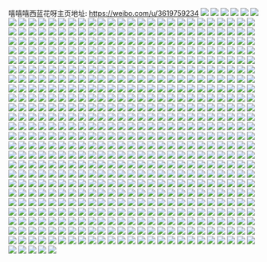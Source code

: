 嘻嘻嘻西蓝花呀主页地址: https://weibo.com/u/3619759234 
![](https://wx4.sinaimg.cn/mw2000/d7c12482ly1h92lywx6r0j20hu0rljt8.jpg) 
![](https://wx4.sinaimg.cn/mw2000/d7c12482ly1h92lywm38gj20yo1u2as0.jpg) 
![](https://wx4.sinaimg.cn/mw2000/d7c12482ly1h8z1gpmx01j20kc0pwtas.jpg) 
![](https://wx4.sinaimg.cn/mw2000/d7c12482ly1h8z1gqpzjjj23402c0b29.jpg) 
![](https://wx4.sinaimg.cn/mw2000/d7c12482ly1h8wq83bno6j22c0340hdu.jpg) 
![](https://wx4.sinaimg.cn/mw2000/d7c12482ly1h8vnsyzyfzj20lj17n0zm.jpg) 
![](https://wx4.sinaimg.cn/mw2000/d7c12482ly1h8vnsyo2blj20n01dsao1.jpg) 
![](https://wx4.sinaimg.cn/mw2000/d7c12482ly1h8oi6j8hkij21rv2iwe81.jpg) 
![](https://wx4.sinaimg.cn/mw2000/d7c12482ly1h8jxysj992j21m12jsnpd.jpg) 
![](https://wx4.sinaimg.cn/mw2000/d7c12482ly1h8jxyqxkpvj22c0340hdu.jpg) 
![](https://wx4.sinaimg.cn/mw2000/d7c12482ly1h8jxyrxb2jj21ui2mmhdu.jpg) 
![](https://wx4.sinaimg.cn/mw2000/d7c12482ly1h8jxyq3i1yj22c0340npe.jpg) 
![](https://wx4.sinaimg.cn/mw2000/d7c12482ly1h8j0gd5qqqj20sg23ub1h.jpg) 
![](https://wx4.sinaimg.cn/mw2000/d7c12482ly1h8bz4lsyvgj21kd2kfe82.jpg) 
![](https://wx4.sinaimg.cn/mw2000/d7c12482ly1h8bz4900hmj21o02807wi.jpg) 
![](https://wx4.sinaimg.cn/mw2000/d7c12482ly1h8bz4aiyfaj21o0280qv5.jpg) 
![](https://wx4.sinaimg.cn/mw2000/d7c12482ly1h8698by07bj20n01ds7ji.jpg) 
![](https://wx4.sinaimg.cn/mw2000/d7c12482ly1h82ttud6dcj20u0102ndv.jpg) 
![](https://wx4.sinaimg.cn/mw2000/d7c12482ly1h82ttupgh7j20u00w5th0.jpg) 
![](https://wx4.sinaimg.cn/mw2000/d7c12482ly1h7yng15ekbj20j60sr13i.jpg) 
![](https://wx4.sinaimg.cn/mw2000/d7c12482ly1h79i2q07z1j20n0173q7h.jpg) 
![](https://wx4.sinaimg.cn/mw2000/d7c12482ly1h79i2qmwbij20n01b077k.jpg) 
![](https://wx4.sinaimg.cn/mw2000/d7c12482ly1h79i2u0b61j21541kwqjv.jpg) 
![](https://wx4.sinaimg.cn/mw2000/d7c12482ly1h6x3pv7b10j20n01dsjv7.jpg) 
![](https://wx4.sinaimg.cn/mw2000/d7c12482ly1h6r8a3e92pj20ow0jqk0l.jpg) 
![](https://wx4.sinaimg.cn/mw2000/d7c12482ly1h6r8auomtpj20si0qatmn.jpg) 
![](https://wx4.sinaimg.cn/mw2000/d7c12482ly1h6m5m64y8wj21400u0dqa.jpg) 
![](https://wx4.sinaimg.cn/mw2000/d7c12482ly1h6m5m6j590j21el0rkn44.jpg) 
![](https://wx4.sinaimg.cn/mw2000/d7c12482ly1h6m5m9jgbkj22u01len0v.jpg) 
![](https://wx4.sinaimg.cn/mw2000/d7c12482ly1h6m5n9i1hfj21be0zk40e.jpg) 
![](https://wx4.sinaimg.cn/mw2000/d7c12482ly1h6e2evqgfzj22a22rj4qr.jpg) 
![](https://wx4.sinaimg.cn/mw2000/d7c12482ly1h6e2ewxwunj22642mqkjm.jpg) 
![](https://wx4.sinaimg.cn/mw2000/d7c12482ly1h6d61imt6fj20u01hcdio.jpg) 
![](https://wx4.sinaimg.cn/mw2000/d7c12482ly1h6b2ir6m1kj20yk14ck7n.jpg) 
![](https://wx4.sinaimg.cn/mw2000/d7c12482ly1h6b2iptwz5j226z2xb1ky.jpg) 
![](https://wx4.sinaimg.cn/mw2000/d7c12482ly1h670sdg23sj20s21dv14z.jpg) 
![](https://wx4.sinaimg.cn/mw2000/d7c12482ly1h630n4hrr9j20zj1bewet.jpg) 
![](https://wx4.sinaimg.cn/mw2000/d7c12482ly1h630n4solzj20kw0pc0xb.jpg) 
![](https://wx4.sinaimg.cn/mw2000/d7c12482ly1h5ulssc7ubj22812ylhdt.jpg) 
![](https://wx4.sinaimg.cn/mw2000/d7c12482ly1h5lkdjmsj0j21na1m5nhf.jpg) 
![](https://wx4.sinaimg.cn/mw2000/d7c12482ly1h5lkdqgcjzj22ao23c1ky.jpg) 
![](https://wx4.sinaimg.cn/mw2000/d7c12482ly1h5kasf7o1kj231728knpe.jpg) 
![](https://wx4.sinaimg.cn/mw2000/d7c12482ly1h5kb42ftbbj233g1zihdu.jpg) 
![](https://wx4.sinaimg.cn/mw2000/d7c12482ly1h5kasjhzm1j232e20r7wi.jpg) 
![](https://wx4.sinaimg.cn/mw2000/d7c12482ly1h5kasg68i7j22bh2isu0y.jpg) 
![](https://wx4.sinaimg.cn/mw2000/d7c12482ly1h5ian8dl8zj215p1qbkcb.jpg) 
![](https://wx4.sinaimg.cn/mw2000/d7c12482ly1h5btvszqg0j20lk153wgb.jpg) 
![](https://wx4.sinaimg.cn/mw2000/d7c12482ly1h5bu1eb1p1j20r10wfwoy.jpg) 
![](https://wx4.sinaimg.cn/mw2000/d7c12482ly1h59mqb39mfj20hn0zagov.jpg) 
![](https://wx4.sinaimg.cn/mw2000/d7c12482ly1h56q7tqds1j225632a4qq.jpg) 
![](https://wx4.sinaimg.cn/mw2000/d7c12482ly1h55iw9eu3ej225v22bb29.jpg) 
![](https://wx4.sinaimg.cn/mw2000/d7c12482ly1h55iwarvj2j23402c07wh.jpg) 
![](https://wx4.sinaimg.cn/mw2000/d7c12482ly1h55iw8gmmdj23402c0qv5.jpg) 
![](https://wx4.sinaimg.cn/mw2000/d7c12482ly1h520l9n69jj21k725dh7n.jpg) 
![](https://wx4.sinaimg.cn/mw2000/d7c12482ly1h51vux2dt3j20n01dsb29.jpg) 
![](https://wx4.sinaimg.cn/mw2000/d7c12482ly1h4robqrde8j214o1jt1kx.jpg) 
![](https://wx4.sinaimg.cn/mw2000/d7c12482ly1h4rod6x0ejj20u0140nbm.jpg) 
![](https://wx4.sinaimg.cn/mw2000/d7c12482ly1h4robo5qewj22dc35sqv7.jpg) 
![](https://wx4.sinaimg.cn/mw2000/d7c12482ly1h4ados3j7mj213k1bq16t.jpg) 
![](https://wx4.sinaimg.cn/mw2000/d7c12482ly1h4adosvwecj22u01le7wh.jpg) 
![](https://wx4.sinaimg.cn/mw2000/d7c12482ly1h4adotrtv7j22u01le7rk.jpg) 
![](https://wx4.sinaimg.cn/mw2000/d7c12482ly1h3tzybzktlj210k1g1wyi.jpg) 
![](https://wx4.sinaimg.cn/mw2000/d7c12482ly1h3tzybha9uj210d1kwnnu.jpg) 
![](https://wx4.sinaimg.cn/mw2000/d7c12482ly1h3tzydp3vrj21fe248hdt.jpg) 
![](https://wx4.sinaimg.cn/mw2000/d7c12482ly1h2pm7jvzx6j22c0340hdv.jpg) 
![](https://wx4.sinaimg.cn/mw2000/d7c12482ly1h2pm6zoegvj21kn1zcb29.jpg) 
![](https://wx4.sinaimg.cn/mw2000/d7c12482ly1h2jt19w5qdj22zf2c0u0x.jpg) 
![](https://wx4.sinaimg.cn/mw2000/d7c12482ly1h2ikh24isvj20u01hcqe5.jpg) 
![](https://wx4.sinaimg.cn/mw2000/d7c12482ly1h2cxwid8b1j22772xlkjl.jpg) 
![](https://wx4.sinaimg.cn/mw2000/d7c12482ly1h1tjk2oedhj22c0340hdw.jpg) 
![](https://wx4.sinaimg.cn/mw2000/d7c12482ly1h1mytdj669j20n00g1t9c.jpg) 
![](https://wx4.sinaimg.cn/mw2000/d7c12482ly1h179evbgu5j20w41d148z.jpg) 
![](https://wx4.sinaimg.cn/mw2000/d7c12482ly1h179euuy14j21sc2dse81.jpg) 
![](https://wx4.sinaimg.cn/mw2000/d7c12482ly1h0z5dz1w9tj21311l71kx.jpg) 
![](https://wx4.sinaimg.cn/mw2000/d7c12482ly1h0z5dylsmsj22762xdx6r.jpg) 
![](https://wx4.sinaimg.cn/mw2000/d7c12482ly1h0z5e4cnlsj22c033zb2c.jpg) 
![](https://wx4.sinaimg.cn/mw2000/d7c12482ly1h0z5e1pjfcj22c033z7wl.jpg) 
![](https://wx4.sinaimg.cn/mw2000/d7c12482ly1h0j3m6zhhsj22c0340000.jpg) 
![](https://wx4.sinaimg.cn/mw2000/d7c12482ly1h0j3m0i50bj22c0340e83.jpg) 
![](https://wx4.sinaimg.cn/mw2000/d7c12482ly1h0j3m1vpcqj20la0sgn3c.jpg) 
![](https://wx4.sinaimg.cn/mw2000/d7c12482ly1h0j3m19uhsj20la0sg0xs.jpg) 
![](https://wx4.sinaimg.cn/mw2000/d7c12482ly1h0j3m27tmyj20hu0g4q5c.jpg) 
![](https://wx4.sinaimg.cn/mw2000/d7c12482ly1h0j3m10xb0j20lc0sgq83.jpg) 
![](https://wx4.sinaimg.cn/mw2000/d7c12482ly1h0d7rs9d7gj22c0340kjo.jpg) 
![](https://wx4.sinaimg.cn/mw2000/d7c12482ly1h0d7rnnrp1j22c0340u0z.jpg) 
![](https://wx4.sinaimg.cn/mw2000/d7c12482ly1h09ty3v5s0j20tm105dx5.jpg) 
![](https://wx4.sinaimg.cn/mw2000/d7c12482ly1h09jqp8iixj20n01dshdt.jpg) 
![](https://wx4.sinaimg.cn/mw2000/d7c12482ly1h07lp0drgxj20u0140jxj.jpg) 
![](https://wx4.sinaimg.cn/mw2000/d7c12482ly1h07lp1k71dj20u01400ym.jpg) 
![](https://wx4.sinaimg.cn/mw2000/d7c12482ly1h07lp2i8bdj20u0140q7z.jpg) 
![](https://wx4.sinaimg.cn/mw2000/d7c12482ly1h07lsruu3pj20r31a9qbj.jpg) 
![](https://wx4.sinaimg.cn/mw2000/d7c12482ly1h07lp30uypj20u01407aq.jpg) 
![](https://wx4.sinaimg.cn/mw2000/d7c12482ly1h07iuo5cxdj20u01hcdmv.jpg) 
![](https://wx4.sinaimg.cn/mw2000/d7c12482ly1h01op3ybmxj20u00wigq2.jpg) 
![](https://wx4.sinaimg.cn/mw2000/d7c12482ly1h01op51qraj20ry1dq7g0.jpg) 
![](https://wx4.sinaimg.cn/mw2000/d7c12482ly1h01op3elfoj20u014043y.jpg) 
![](https://wx4.sinaimg.cn/mw2000/d7c12482ly1gzrfis7z9oj20mu0mv77w.jpg) 
![](https://wx4.sinaimg.cn/mw2000/d7c12482ly1gykf9b2lw5j20u013an0y.jpg) 
![](https://wx4.sinaimg.cn/mw2000/d7c12482ly1gykf9av842j211r0u00yr.jpg) 
![](https://wx4.sinaimg.cn/mw2000/d7c12482ly1gykf995zvlj20u00ysjwh.jpg) 
![](https://wx4.sinaimg.cn/mw2000/d7c12482ly1gykf9anx2tj20u013g0xx.jpg) 
![](https://wx4.sinaimg.cn/mw2000/d7c12482ly1gykfct9b0jj20u01407af.jpg) 
![](https://wx4.sinaimg.cn/mw2000/d7c12482ly1gyepari4bfj21400u0qay.jpg) 
![](https://wx4.sinaimg.cn/mw2000/d7c12482ly1gyeparrwiij20u01400zv.jpg) 
![](https://wx4.sinaimg.cn/mw2000/d7c12482ly1gwf2vyb1cwj22ym2b1b2b.jpg) 
![](https://wx4.sinaimg.cn/mw2000/d7c12482ly1gwf2vrtvkdj21o0280qv6.jpg) 
![](https://wx4.sinaimg.cn/mw2000/d7c12482ly1gwf2w0bfjwj22c03407wj.jpg) 
![](https://wx4.sinaimg.cn/mw2000/d7c12482ly1gwf2w294cbj22c02sle82.jpg) 
![](https://wx4.sinaimg.cn/mw2000/d7c12482ly1gwf2w4mgdhj22c0340qv6.jpg) 
![](https://wx4.sinaimg.cn/mw2000/d7c12482ly1gwf2w8df6yj22c0340u11.jpg) 
![](https://wx4.sinaimg.cn/mw2000/d7c12482ly1gwf2w9yfqpj23402c04qq.jpg) 
![](https://wx4.sinaimg.cn/mw2000/d7c12482ly1gwf2wdlyyzj22c03407wj.jpg) 
![](https://wx4.sinaimg.cn/mw2000/d7c12482ly1gwf2wfyiz6j22c0340b2a.jpg) 
![](https://wx4.sinaimg.cn/mw2000/d7c12482ly1gwf2whw3jnj22c0340b2a.jpg) 
![](https://wx4.sinaimg.cn/mw2000/003WY8Jsly1gvrhokdsb9j62c0340e8202.jpg) 
![](https://wx4.sinaimg.cn/mw2000/003WY8Jsly1gvrhp15v06j63402c07wi02.jpg) 
![](https://wx4.sinaimg.cn/mw2000/003WY8Jsly1gvrhpa12tzj62c02pau0y02.jpg) 
![](https://wx4.sinaimg.cn/mw2000/003WY8Jsly1gvrhpgefbxj60ti13kjyj02.jpg) 
![](https://wx4.sinaimg.cn/mw2000/003WY8Jsly1gvrhoap2wbj62c03404qr02.jpg) 
![](https://wx4.sinaimg.cn/mw2000/003WY8Jsly1gvrhpozj6wj62c03404qr02.jpg) 
![](https://wx4.sinaimg.cn/mw2000/003WY8Jsly1gvrhpfie1fj61fy1zpnpd02.jpg) 
![](https://wx4.sinaimg.cn/mw2000/003WY8Jsly1gvrhoxkuw8j62c03407wj02.jpg) 
![](https://wx4.sinaimg.cn/mw2000/003WY8Jsly1gvrhq0ostsj62c0340b2b02.jpg) 
![](https://wx4.sinaimg.cn/mw2000/003WY8Jsly1gun9zo6w51j63402c01ky02.jpg) 
![](https://wx4.sinaimg.cn/mw2000/003WY8Jsly1gun9zps9sej63402c04qq02.jpg) 
![](https://wx4.sinaimg.cn/mw2000/003WY8Jsly1gun9zqvvbzj62v725kaxt02.jpg) 
![](https://wx4.sinaimg.cn/mw2000/003WY8Jsly1gun9zmrzmoj63402c0hdt02.jpg) 
![](https://wx4.sinaimg.cn/mw2000/003WY8Jsly1gumctizwfgj62c0340hdv02.jpg) 
![](https://wx4.sinaimg.cn/mw2000/d7c12482ly1gumctjyrs9j229w2oz4qq.jpg) 
![](https://wx4.sinaimg.cn/mw2000/003WY8Jsly1gumctlhclhj62c02wvqv602.jpg) 
![](https://wx4.sinaimg.cn/mw2000/d7c12482ly1gumctnkneuj22c03407wj.jpg) 
![](https://wx4.sinaimg.cn/mw2000/d7c12482ly1gumctpc0olj22c0340b2b.jpg) 
![](https://wx4.sinaimg.cn/mw2000/003WY8Jsly1gumctqp3kqj62c020o7wi02.jpg) 
![](https://wx4.sinaimg.cn/mw2000/003WY8Jsly1gumctthknej62c0340x6q02.jpg) 
![](https://wx4.sinaimg.cn/mw2000/003WY8Jsly1gumctvy0lpj63402c0npe02.jpg) 
![](https://wx4.sinaimg.cn/mw2000/003WY8Jsly1gumctxz0ujj63402c04qr02.jpg) 
![](https://wx4.sinaimg.cn/mw2000/003WY8Jsly1gtot4loru5j63402c01kz02.jpg) 
![](https://wx4.sinaimg.cn/mw2000/003WY8Jsly1gtot4uf8byj625e30inpe02.jpg) 
![](https://wx4.sinaimg.cn/mw2000/003WY8Jsly1gtot48voalj62dc35snpe02.jpg) 
![](https://wx4.sinaimg.cn/mw2000/d7c12482ly1gtot44ssppj20sg1sn7oc.jpg) 
![](https://wx4.sinaimg.cn/mw2000/003WY8Jsly1gtot4bbgkqj62c0340e8202.jpg) 
![](https://wx4.sinaimg.cn/mw2000/003WY8Jsly1gtot3znvv8j61w123hnpd02.jpg) 
![](https://wx4.sinaimg.cn/mw2000/003WY8Jsly1gtot4ctx3xj61sj2f5npd02.jpg) 
![](https://wx4.sinaimg.cn/mw2000/003WY8Jsly1gtot4e3lgtj63402c01ky02.jpg) 
![](https://wx4.sinaimg.cn/mw2000/003WY8Jsly1gtot4fox8hj62c0340hdt02.jpg) 
![](https://wx4.sinaimg.cn/mw2000/003WY8Jsly1gtot4h1mkpj63402c0x6p02.jpg) 
![](https://wx4.sinaimg.cn/mw2000/003WY8Jsly1gtnp3o1mbdj63402c0ker02.jpg) 
![](https://wx4.sinaimg.cn/mw2000/003WY8Jsly1gtnp3q635gj63402c0u0x02.jpg) 
![](https://wx4.sinaimg.cn/mw2000/003WY8Jsly1gtnp3m5rghj63402c0b2a02.jpg) 
![](https://wx4.sinaimg.cn/mw2000/003WY8Jsly1gtnp3s2g90j628k23gnpd02.jpg) 
![](https://wx4.sinaimg.cn/mw2000/d7c12482ly1gt7lv9ft1xj20n01dsgqn.jpg) 
![](https://wx4.sinaimg.cn/mw2000/d7c12482ly1gszcmnun3sj23402c0kjm.jpg) 
![](https://wx4.sinaimg.cn/mw2000/d7c12482ly1gszcmm21r8j22c02lzqv5.jpg) 
![](https://wx4.sinaimg.cn/mw2000/d7c12482ly1grp7c77ixgj20z11af4ga.jpg) 
![](https://wx4.sinaimg.cn/mw2000/d7c12482ly1grp7c7vfxvj219s1bbk45.jpg) 
![](https://wx4.sinaimg.cn/mw2000/d7c12482ly1gr22facyfuj21wz2p64qp.jpg) 
![](https://wx4.sinaimg.cn/mw2000/d7c12482ly1gr22fdvph7j22692vhap6.jpg) 
![](https://wx4.sinaimg.cn/mw2000/d7c12482ly1gqty6k6rtyj22c03404qq.jpg) 
![](https://wx4.sinaimg.cn/mw2000/d7c12482ly1gqty702c4bj22c0340qv5.jpg) 
![](https://wx4.sinaimg.cn/mw2000/d7c12482ly1gqqkthl7zwj23402c01kx.jpg) 
![](https://wx4.sinaimg.cn/mw2000/d7c12482ly1gqqkt9oqwuj22131lox6s.jpg) 
![](https://wx4.sinaimg.cn/mw2000/d7c12482ly1gqqktdvaioj20lc0sge3i.jpg) 
![](https://wx4.sinaimg.cn/mw2000/d7c12482ly1gqqktkm54mj23402c0dy7.jpg) 
![](https://wx4.sinaimg.cn/mw2000/d7c12482ly1gqqktqrh8nj22c0340hdt.jpg) 
![](https://wx4.sinaimg.cn/mw2000/d7c12482ly1gqqkty5ccfj22u01le1kx.jpg) 
![](https://wx4.sinaimg.cn/mw2000/d7c12482ly1gqqktsdz3mj21400ru467.jpg) 
![](https://wx4.sinaimg.cn/mw2000/d7c12482ly1gqqktujf68j23402c04in.jpg) 
![](https://wx4.sinaimg.cn/mw2000/d7c12482ly1gqqks1lvzfj23402c0nhl.jpg) 
![](https://wx4.sinaimg.cn/mw2000/d7c12482ly1gqkfpbrdqtj21wi2ilu11.jpg) 
![](https://wx4.sinaimg.cn/mw2000/d7c12482ly1gqfmid2reqj22vg25lnpj.jpg) 
![](https://wx4.sinaimg.cn/mw2000/d7c12482ly1gqfmiitkdyj23402c0qve.jpg) 
![](https://wx4.sinaimg.cn/mw2000/d7c12482ly1gq4ig93eqaj21400u07lf.jpg) 
![](https://wx4.sinaimg.cn/mw2000/d7c12482ly1gq4igez55zj21kk21v4qt.jpg) 
![](https://wx4.sinaimg.cn/mw2000/d7c12482ly1gq4igain5hj218g0tm1dg.jpg) 
![](https://wx4.sinaimg.cn/mw2000/d7c12482ly1gq4ig82j9nj22c03404qx.jpg) 
![](https://wx4.sinaimg.cn/mw2000/d7c12482ly1gq4igho6pjj22u01leu0x.jpg) 
![](https://wx4.sinaimg.cn/mw2000/d7c12482ly1gq4igola5mj22801o07wh.jpg) 
![](https://wx4.sinaimg.cn/mw2000/d7c12482ly1gq4igmdehzj22u01le1ky.jpg) 
![](https://wx4.sinaimg.cn/mw2000/d7c12482ly1gq4igj6vohj23402c0e81.jpg) 
![](https://wx4.sinaimg.cn/mw2000/d7c12482ly1gq4igqbdbrj23402c0npd.jpg) 
![](https://wx4.sinaimg.cn/mw2000/d7c12482ly1gpp53uq3haj21o0280nph.jpg) 
![](https://wx4.sinaimg.cn/mw2000/d7c12482ly1gpp53wxqdzj21l11zbkjo.jpg) 
![](https://wx4.sinaimg.cn/mw2000/d7c12482ly1gpp55af7trj22c02xthe5.jpg) 
![](https://wx4.sinaimg.cn/mw2000/d7c12482ly1gpp53vvd3bj21s91kzu0z.jpg) 
![](https://wx4.sinaimg.cn/mw2000/d7c12482gy1gph57zkyknj22c0340x6p.jpg) 
![](https://wx4.sinaimg.cn/mw2000/d7c12482gy1gph64wm1c8j22b52pau1c.jpg) 
![](https://wx4.sinaimg.cn/mw2000/d7c12482gy1gph651n6rmj223g2rbx6w.jpg) 
![](https://wx4.sinaimg.cn/mw2000/d7c12482gy1gph6583s22j21m122l1l3.jpg) 
![](https://wx4.sinaimg.cn/mw2000/d7c12482gy1gph6heg4okj23402c0qv7.jpg) 
![](https://wx4.sinaimg.cn/mw2000/d7c12482gy1gph6h8httpj22c0340e82.jpg) 
![](https://wx4.sinaimg.cn/mw2000/d7c12482gy1gpgbijzhe9j22c0340u10.jpg) 
![](https://wx4.sinaimg.cn/mw2000/d7c12482gy1gpgbjgwuizj22c0340e86.jpg) 
![](https://wx4.sinaimg.cn/mw2000/d7c12482gy1gpgbjv32m8j231g1ye4qq.jpg) 
![](https://wx4.sinaimg.cn/mw2000/d7c12482gy1gpgbkb736cj22c0340npf.jpg) 
![](https://wx4.sinaimg.cn/mw2000/d7c12482gy1gpdwlujn4vj22mx2c07wm.jpg) 
![](https://wx4.sinaimg.cn/mw2000/d7c12482gy1gpdwntdkhfj23402c04qw.jpg) 
![](https://wx4.sinaimg.cn/mw2000/d7c12482gy1gpdwmp330lj23402c04qx.jpg) 
![](https://wx4.sinaimg.cn/mw2000/d7c12482gy1gpdwm7hmi7j22sd278npj.jpg) 
![](https://wx4.sinaimg.cn/mw2000/d7c12482gy1gpdwo01phoj23402c0e82.jpg) 
![](https://wx4.sinaimg.cn/mw2000/d7c12482gy1gpdwn8n07ej21o02807wm.jpg) 
![](https://wx4.sinaimg.cn/mw2000/d7c12482gy1gpdwnc5aasj23402c0qv5.jpg) 
![](https://wx4.sinaimg.cn/mw2000/d7c12482gy1gpdwmttttlj23402c0u0y.jpg) 
![](https://wx4.sinaimg.cn/mw2000/d7c12482gy1gpdwo80s07j20tp11c7wi.jpg) 
![](https://wx4.sinaimg.cn/mw2000/d7c12482ly1gp6bl3eewbj20l40l4jum.jpg) 
![](https://wx4.sinaimg.cn/mw2000/d7c12482ly1gp6bl43t3bj21o0280quo.jpg) 
![](https://wx4.sinaimg.cn/mw2000/d7c12482ly1gozzkw6pf7j235s2dcu0x.jpg) 
![](https://wx4.sinaimg.cn/mw2000/d7c12482ly1gozzl3lrpjj235s2dc4qp.jpg) 
![](https://wx4.sinaimg.cn/mw2000/d7c12482ly1gozz7dbytgj23402c04qp.jpg) 
![](https://wx4.sinaimg.cn/mw2000/d7c12482ly1gozz7m9tk7j235s2dc4pm.jpg) 
![](https://wx4.sinaimg.cn/mw2000/d7c12482ly1gozz7xscooj235s2dce81.jpg) 
![](https://wx4.sinaimg.cn/mw2000/d7c12482ly1gozz7ey0i3j21400u0n1c.jpg) 
![](https://wx4.sinaimg.cn/mw2000/d7c12482ly1gozz75hwroj235s2dcb29.jpg) 
![](https://wx4.sinaimg.cn/mw2000/d7c12482ly1gozz85upeqj235s2dc1kx.jpg) 
![](https://wx4.sinaimg.cn/mw2000/d7c12482ly1gox64yndm7j21o0280kjl.jpg) 
![](https://wx4.sinaimg.cn/mw2000/d7c12482ly1gox64taf13j21o0280kjl.jpg) 
![](https://wx4.sinaimg.cn/mw2000/d7c12482ly1gox64x6iwaj21o02804qq.jpg) 
![](https://wx4.sinaimg.cn/mw2000/d7c12482ly1goqbbznyx5j21o01tukjl.jpg) 
![](https://wx4.sinaimg.cn/mw2000/d7c12482ly1goqbc0pzjgj22801o0b2a.jpg) 
![](https://wx4.sinaimg.cn/mw2000/d7c12482ly1goqbbxvv52j21hj1osttu.jpg) 
![](https://wx4.sinaimg.cn/mw2000/d7c12482ly1goqbbyhrrhj21l91ph4qp.jpg) 
![](https://wx4.sinaimg.cn/mw2000/d7c12482ly1gokvucz6i6j23402c0hdv.jpg) 
![](https://wx4.sinaimg.cn/mw2000/d7c12482ly1gokvug741tj23402c0u0z.jpg) 
![](https://wx4.sinaimg.cn/mw2000/d7c12482ly1gokvueqvouj22c0340npe.jpg) 
![](https://wx4.sinaimg.cn/mw2000/d7c12482ly1gokvudxz0xj22801o0u0x.jpg) 
![](https://wx4.sinaimg.cn/mw2000/d7c12482ly1gokvuhfddnj23402c01ky.jpg) 
![](https://wx4.sinaimg.cn/mw2000/d7c12482ly1gokvu8ss4vj23402c0kjm.jpg) 
![](https://wx4.sinaimg.cn/mw2000/d7c12482ly1gojpespt2pj22c0340u11.jpg) 
![](https://wx4.sinaimg.cn/mw2000/d7c12482ly1gojpeq6or4j22c0340u0y.jpg) 
![](https://wx4.sinaimg.cn/mw2000/d7c12482ly1gojpevueoej23402c07wh.jpg) 
![](https://wx4.sinaimg.cn/mw2000/d7c12482ly1gojpgevzphj23402c0hdu.jpg) 
![](https://wx4.sinaimg.cn/mw2000/d7c12482ly1goiqp19cl2j21yf1o0hdu.jpg) 
![](https://wx4.sinaimg.cn/mw2000/d7c12482ly1goiqp3tcvhj21o0208hdu.jpg) 
![](https://wx4.sinaimg.cn/mw2000/d7c12482ly1goiqp2c53gj222m1nf7wi.jpg) 
![](https://wx4.sinaimg.cn/mw2000/d7c12482ly1goiqp5r531j21gm1gzx6p.jpg) 
![](https://wx4.sinaimg.cn/mw2000/d7c12482ly1goiqp8a551j22c0340b2c.jpg) 
![](https://wx4.sinaimg.cn/mw2000/d7c12482ly1goiqoz8coej21o0280hdu.jpg) 
![](https://wx4.sinaimg.cn/mw2000/d7c12482ly1goiqpaq1qnj22c0340e82.jpg) 
![](https://wx4.sinaimg.cn/mw2000/d7c12482ly1goiqpdihhej22c0340b2b.jpg) 
![](https://wx4.sinaimg.cn/mw2000/d7c12482ly1goiqphu7znj22c0340b2e.jpg) 
![](https://wx4.sinaimg.cn/mw2000/d7c12482ly1gogf9kcdn3j20n00drdhf.jpg) 
![](https://wx4.sinaimg.cn/mw2000/d7c12482ly1goe1xiv8v5j20jz0jzjue.jpg) 
![](https://wx4.sinaimg.cn/mw2000/d7c12482ly1gnqwgu8ogej21o0280ha3.jpg) 
![](https://wx4.sinaimg.cn/mw2000/d7c12482ly1gnqwgvoyguj23402c04qr.jpg) 
![](https://wx4.sinaimg.cn/mw2000/d7c12482ly1gnqwgszhjmj21o02804pt.jpg) 
![](https://wx4.sinaimg.cn/mw2000/d7c12482ly1gnqwgwbrlkj20n00ckdkv.jpg) 
![](https://wx4.sinaimg.cn/mw2000/d7c12482ly1gnqwh8ne4zj23402c0e81.jpg) 
![](https://wx4.sinaimg.cn/mw2000/d7c12482ly1gnqwgzn37hj22u01lee81.jpg) 
![](https://wx4.sinaimg.cn/mw2000/d7c12482ly1gnqwh7ubyij223a2bznpd.jpg) 
![](https://wx4.sinaimg.cn/mw2000/d7c12482ly1gnqwh71wjvj22u01le4qp.jpg) 
![](https://wx4.sinaimg.cn/mw2000/d7c12482ly1gnqwgwtggqj22sn1ka7on.jpg) 
![](https://wx4.sinaimg.cn/mw2000/d7c12482ly1gnjzjqpkfoj219u1wu1az.jpg) 
![](https://wx4.sinaimg.cn/mw2000/d7c12482ly1gnjzjrjy94j21o0280kjl.jpg) 
![](https://wx4.sinaimg.cn/mw2000/d7c12482ly1gnjzihq2csj22vt2c0e82.jpg) 
![](https://wx4.sinaimg.cn/mw2000/d7c12482ly1gnjzjsw2pij22c0340u0z.jpg) 
![](https://wx4.sinaimg.cn/mw2000/d7c12482ly1gnjzjukh5mj22c03404qq.jpg) 
![](https://wx4.sinaimg.cn/mw2000/d7c12482ly1gnctj4kbylj216f0nvn44.jpg) 
![](https://wx4.sinaimg.cn/mw2000/d7c12482ly1gnctj2vnwvj23402c0e81.jpg) 
![](https://wx4.sinaimg.cn/mw2000/d7c12482ly1gnctj4ssvyj20n012pn82.jpg) 
![](https://wx4.sinaimg.cn/mw2000/d7c12482ly1gnctj54487j22c0340wos.jpg) 
![](https://wx4.sinaimg.cn/mw2000/d7c12482ly1gn7bl5h1soj21gm1z41kx.jpg) 
![](https://wx4.sinaimg.cn/mw2000/d7c12482ly1gmy1smx6pxj21z91jte81.jpg) 
![](https://wx4.sinaimg.cn/mw2000/d7c12482ly1gmy1uc3oqnj23402c0hdv.jpg) 
![](https://wx4.sinaimg.cn/mw2000/d7c12482ly1gmy1tbeg7gj22c03401kz.jpg) 
![](https://wx4.sinaimg.cn/mw2000/d7c12482ly1gmy1ssxqmmj21ek20v4or.jpg) 
![](https://wx4.sinaimg.cn/mw2000/d7c12482ly1gmy1trnpwkj22c0340npe.jpg) 
![](https://wx4.sinaimg.cn/mw2000/d7c12482ly1gmy1upacwtj21o0280e81.jpg) 
![](https://wx4.sinaimg.cn/mw2000/d7c12482ly1gmy1se9b0gj22c0340npd.jpg) 
![](https://wx4.sinaimg.cn/mw2000/d7c12482ly1gmy1vfpsfhj23402c0x6q.jpg) 
![](https://wx4.sinaimg.cn/mw2000/d7c12482ly1gmy2023585j22c0340e82.jpg) 
![](https://wx4.sinaimg.cn/mw2000/d7c12482ly1gmy21sy5gwj22c0340u0x.jpg) 
![](https://wx4.sinaimg.cn/mw2000/d7c12482ly1gmy1zl0h2fj22e31ponle.jpg) 
![](https://wx4.sinaimg.cn/mw2000/d7c12482ly1gms6d068hgj222r24v1kx.jpg) 
![](https://wx4.sinaimg.cn/mw2000/d7c12482ly1gms6d84h8nj227k2n3b29.jpg) 
![](https://wx4.sinaimg.cn/mw2000/d7c12482ly1gms6dfirlwj223z28e4qp.jpg) 
![](https://wx4.sinaimg.cn/mw2000/d7c12482ly1gms6dot67vj22a929j1kx.jpg) 
![](https://wx4.sinaimg.cn/mw2000/d7c12482ly1gms6dw8ruvj220l1zox6j.jpg) 
![](https://wx4.sinaimg.cn/mw2000/d7c12482ly1gms6e8h97bj2236285b29.jpg) 
![](https://wx4.sinaimg.cn/mw2000/d7c12482ly1gms6ejteubj22c0340kjl.jpg) 
![](https://wx4.sinaimg.cn/mw2000/d7c12482ly1gms6cuc787j22c0340kjm.jpg) 
![](https://wx4.sinaimg.cn/mw2000/d7c12482ly1gms6fat495j22a32cib29.jpg) 
![](https://wx4.sinaimg.cn/mw2000/d7c12482ly1gms6ern4oaj22732ce7wh.jpg) 
![](https://wx4.sinaimg.cn/mw2000/d7c12482ly1gms4brcdmjj22c02c0npd.jpg) 
![](https://wx4.sinaimg.cn/mw2000/d7c12482ly1gmfd00pdw2j22c0340dri.jpg) 
![](https://wx4.sinaimg.cn/mw2000/d7c12482gy1gm56ek7avtj20n01dsqdu.jpg) 
![](https://wx4.sinaimg.cn/mw2000/d7c12482gy1gm56ev4flkj22c029vx6p.jpg) 
![](https://wx4.sinaimg.cn/mw2000/d7c12482gy1gm56f8hf8fj22c03404qq.jpg) 
![](https://wx4.sinaimg.cn/mw2000/d7c12482gy1gm56g0goqwj22c0340kjn.jpg) 
![](https://wx4.sinaimg.cn/mw2000/d7c12482gy1gm56ehodblj22c0340e82.jpg) 
![](https://wx4.sinaimg.cn/mw2000/d7c12482gy1gm56gowfbrj22c0340kjn.jpg) 
![](https://wx4.sinaimg.cn/mw2000/d7c12482gy1gly5ax1349j234022cqv5.jpg) 
![](https://wx4.sinaimg.cn/mw2000/d7c12482gy1gly5alodpyj22j31nw1ky.jpg) 
![](https://wx4.sinaimg.cn/mw2000/d7c12482gy1gly5bfqh4sj22c0340u0y.jpg) 
![](https://wx4.sinaimg.cn/mw2000/d7c12482gy1gly5c0wc2nj22c0340qv7.jpg) 
![](https://wx4.sinaimg.cn/mw2000/d7c12482gy1gly5ckak8aj22c0340npe.jpg) 
![](https://wx4.sinaimg.cn/mw2000/d7c12482gy1gly5cy4c5pj22c0340hdu.jpg) 
![](https://wx4.sinaimg.cn/mw2000/d7c12482gy1gluli3us1ij21tz2794qq.jpg) 
![](https://wx4.sinaimg.cn/mw2000/d7c12482gy1glulhsasjej21xa2ro4qq.jpg) 
![](https://wx4.sinaimg.cn/mw2000/d7c12482gy1glullmjedrj22c0340e82.jpg) 
![](https://wx4.sinaimg.cn/mw2000/d7c12482gy1glull8xvpmj22c0340e86.jpg) 
![](https://wx4.sinaimg.cn/mw2000/d7c12482gy1glulmol9c1j22c0340e83.jpg) 
![](https://wx4.sinaimg.cn/mw2000/d7c12482gy1glulhgl4doj21o0280x6p.jpg) 
![](https://wx4.sinaimg.cn/mw2000/d7c12482gy1glulivtporj226j2wpkjm.jpg) 
![](https://wx4.sinaimg.cn/mw2000/d7c12482gy1glulihrvs7j22vn1fkhdu.jpg) 
![](https://wx4.sinaimg.cn/mw2000/d7c12482gy1gluljcl0rqj22c03401kz.jpg) 
![](https://wx4.sinaimg.cn/mw2000/d7c12482gy1glulmv3yfbj21s32py1kx.jpg) 
![](https://wx4.sinaimg.cn/mw2000/d7c12482gy1glulh5gw1qj22c03404qq.jpg) 
![](https://wx4.sinaimg.cn/mw2000/d7c12482gy1gluljmlo2cj23402c0qv5.jpg) 
![](https://wx4.sinaimg.cn/mw2000/d7c12482gy1glulk7vz5zj22c02c0npf.jpg) 
![](https://wx4.sinaimg.cn/mw2000/d7c12482gy1glulm445ycj23402c04qr.jpg) 
![](https://wx4.sinaimg.cn/mw2000/d7c12482gy1gl8780o96gj20n01dsaxj.jpg) 
![](https://wx4.sinaimg.cn/mw2000/d7c12482gy1gl8795tlomj20n01dsk9o.jpg) 
![](https://wx4.sinaimg.cn/mw2000/d7c12482gy1gl5cauib2aj21js1hx4g5.jpg) 
![](https://wx4.sinaimg.cn/mw2000/d7c12482gy1gl2negwzyqj22c0340u0x.jpg) 
![](https://wx4.sinaimg.cn/mw2000/d7c12482gy1gl2ndrdbz4j23402c07wi.jpg) 
![](https://wx4.sinaimg.cn/mw2000/d7c12482gy1gl2ndpp255j22ai1lshdt.jpg) 
![](https://wx4.sinaimg.cn/mw2000/d7c12482gy1gl2ndvee5sj22de1884i0.jpg) 
![](https://wx4.sinaimg.cn/mw2000/d7c12482gy1gl1bb87wqrj22c0340e83.jpg) 
![](https://wx4.sinaimg.cn/mw2000/d7c12482gy1gl0agnkuyej22c03407wj.jpg) 
![](https://wx4.sinaimg.cn/mw2000/d7c12482gy1gl0agpq8wvj22c0340e82.jpg) 
![](https://wx4.sinaimg.cn/mw2000/d7c12482gy1gl0agqw1mjj22c0340e82.jpg) 
![](https://wx4.sinaimg.cn/mw2000/d7c12482gy1gl0agrrdw9j21ai216np5.jpg) 
![](https://wx4.sinaimg.cn/mw2000/d7c12482gy1gki8hab3auj229s2nsb29.jpg) 
![](https://wx4.sinaimg.cn/mw2000/d7c12482gy1gki8hdjsp7j21sc2dswtw.jpg) 
![](https://wx4.sinaimg.cn/mw2000/d7c12482gy1gki8h1llt2j22c0340x6s.jpg) 
![](https://wx4.sinaimg.cn/mw2000/d7c12482gy1gki8huzgq7j22c0340b2b.jpg) 
![](https://wx4.sinaimg.cn/mw2000/d7c12482gy1gki8ij32e2j22c0340h50.jpg) 
![](https://wx4.sinaimg.cn/mw2000/d7c12482gy1gki8kdpw8hj21ft1y57w5.jpg) 
![](https://wx4.sinaimg.cn/mw2000/d7c12482gy1gkcbjk27cjj22c0340ama.jpg) 
![](https://wx4.sinaimg.cn/mw2000/d7c12482gy1gka09n3mu0j23402c0gxz.jpg) 
![](https://wx4.sinaimg.cn/mw2000/d7c12482gy1gka09j5krzj22c02c0x21.jpg) 
![](https://wx4.sinaimg.cn/mw2000/d7c12482gy1gka09gehq5j22c02c0kgy.jpg) 
![](https://wx4.sinaimg.cn/mw2000/d7c12482gy1gka09ljbs5j22c02c0qrz.jpg) 
![](https://wx4.sinaimg.cn/mw2000/d7c12482gy1gk9s37yfr8j21cp20a18h.jpg) 
![](https://wx4.sinaimg.cn/mw2000/d7c12482gy1gk9s39i558j20zk0npmzh.jpg) 
![](https://wx4.sinaimg.cn/mw2000/d7c12482gy1gk9s38nr0wj21qs1utjvk.jpg) 
![](https://wx4.sinaimg.cn/mw2000/d7c12482gy1gk8uqkskfij23402c04qp.jpg) 
![](https://wx4.sinaimg.cn/mw2000/d7c12482gy1gk8uqe9vpcj22c0340npe.jpg) 
![](https://wx4.sinaimg.cn/mw2000/d7c12482gy1gk8uqiuv6kj23402c0kdd.jpg) 
![](https://wx4.sinaimg.cn/mw2000/d7c12482gy1gk8uqfrojlj23402c0hdt.jpg) 
![](https://wx4.sinaimg.cn/mw2000/d7c12482gy1gk7sypjwobj22c03407wl.jpg) 
![](https://wx4.sinaimg.cn/mw2000/d7c12482gy1gk47tqsv71j22mz25ahdt.jpg) 
![](https://wx4.sinaimg.cn/mw2000/d7c12482ly1gk2nzc415ij22c03404qp.jpg) 
![](https://wx4.sinaimg.cn/mw2000/d7c12482ly1gk1x43fk44j22801o04qp.jpg) 
![](https://wx4.sinaimg.cn/mw2000/d7c12482ly1gk1x42zwfzj22801o01kx.jpg) 
![](https://wx4.sinaimg.cn/mw2000/d7c12482ly1gk1x45g9nxj23402c0h34.jpg) 
![](https://wx4.sinaimg.cn/mw2000/d7c12482ly1gk1x44otdnj22c0340qv7.jpg) 
![](https://wx4.sinaimg.cn/mw2000/d7c12482ly1gjzdnfhzmbj22c0340kjn.jpg) 
![](https://wx4.sinaimg.cn/mw2000/d7c12482ly1gjzdng6uisj23402c0aoc.jpg) 
![](https://wx4.sinaimg.cn/mw2000/d7c12482ly1gjzdnegufuj22u01letxu.jpg) 
![](https://wx4.sinaimg.cn/mw2000/d7c12482ly1gjzdnhdhhfj23402c0ale.jpg) 
![](https://wx4.sinaimg.cn/mw2000/d7c12482gy1gjyjfbqdnoj23402c0x6p.jpg) 
![](https://wx4.sinaimg.cn/mw2000/d7c12482gy1gjxdisrq1xj21ny22xe81.jpg) 
![](https://wx4.sinaimg.cn/mw2000/d7c12482gy1gjss0gfrmej22c034018i.jpg) 
![](https://wx4.sinaimg.cn/mw2000/d7c12482gy1gjss0dc0wrj21sc2dsb29.jpg) 
![](https://wx4.sinaimg.cn/mw2000/d7c12482gy1gjrqtisd2oj21400u07wh.jpg) 
![](https://wx4.sinaimg.cn/mw2000/d7c12482gy1gjrqx3w3orj218g0tmqv5.jpg) 
![](https://wx4.sinaimg.cn/mw2000/d7c12482gy1gjq6wtoiqgj22c0340hdv.jpg) 
![](https://wx4.sinaimg.cn/mw2000/d7c12482gy1gjq6wrletij22c02cjqj4.jpg) 
![](https://wx4.sinaimg.cn/mw2000/d7c12482gy1gjq6wurkvbj22c0340u0x.jpg) 
![](https://wx4.sinaimg.cn/mw2000/d7c12482gy1gjmusnv8t8j22c0340kjm.jpg) 
![](https://wx4.sinaimg.cn/mw2000/d7c12482gy1gjhc5p19xmj22bz3407wi.jpg) 
![](https://wx4.sinaimg.cn/mw2000/d7c12482gy1gjhc5ccyeqj21o02801ky.jpg) 
![](https://wx4.sinaimg.cn/mw2000/d7c12482gy1gjhc5fqty5j21ye2irnpf.jpg) 
![](https://wx4.sinaimg.cn/mw2000/d7c12482gy1gjhcilbwi5j22801o07wi.jpg) 
![](https://wx4.sinaimg.cn/mw2000/d7c12482gy1gjhc5qmm0oj22c0340u0y.jpg) 
![](https://wx4.sinaimg.cn/mw2000/d7c12482gy1gjhc5lyp2vj22u01leu0x.jpg) 
![](https://wx4.sinaimg.cn/mw2000/d7c12482gy1gjhc5jbg6yj23402c0e81.jpg) 
![](https://wx4.sinaimg.cn/mw2000/d7c12482gy1gjhc8faqg8j23402c0hdu.jpg) 
![](https://wx4.sinaimg.cn/mw2000/d7c12482gy1gjkqp4qswqj21jj1gv1kx.jpg) 
![](https://wx4.sinaimg.cn/mw2000/d7c12482gy1gjda7s3l51j225d192qmi.jpg) 
![](https://wx4.sinaimg.cn/mw2000/d7c12482gy1gjda8491lfj23402c01ky.jpg) 
![](https://wx4.sinaimg.cn/mw2000/d7c12482gy1gjda8ckpx8j227d1enb29.jpg) 
![](https://wx4.sinaimg.cn/mw2000/d7c12482gy1gjda8wxro5j22c0340npf.jpg) 
![](https://wx4.sinaimg.cn/mw2000/d7c12482gy1gjbcx2w9dvj20ti189trr.jpg) 
![](https://wx4.sinaimg.cn/mw2000/d7c12482gy1gjbcx1hkgfj21o02804qq.jpg) 
![](https://wx4.sinaimg.cn/mw2000/d7c12482gy1gja8uu2dwkj21gg1xvb29.jpg) 
![](https://wx4.sinaimg.cn/mw2000/d7c12482gy1gja8uux7skj20wf1444b3.jpg) 
![](https://wx4.sinaimg.cn/mw2000/d7c12482gy1gja8uw5obrj22c03407wh.jpg) 
![](https://wx4.sinaimg.cn/mw2000/d7c12482gy1gja8uz3iuqj21o0280npd.jpg) 
![](https://wx4.sinaimg.cn/mw2000/d7c12482gy1gja8vka7a3j22c0340qv8.jpg) 
![](https://wx4.sinaimg.cn/mw2000/d7c12482gy1gja8v0e1cnj21o02807wh.jpg) 
![](https://wx4.sinaimg.cn/mw2000/d7c12482gy1gja9bd0e7xj20n01dsk2p.jpg) 
![](https://wx4.sinaimg.cn/mw2000/d7c12482gy1gja8vgvrrpj22c0340npf.jpg) 
![](https://wx4.sinaimg.cn/mw2000/d7c12482gy1gja8wsdwk4j20pd0lwasd.jpg) 
![](https://wx4.sinaimg.cn/mw2000/d7c12482gy1gj54gsqaqpj23402c0u0y.jpg) 
![](https://wx4.sinaimg.cn/mw2000/d7c12482gy1gj54gbmhysj22c0340hdw.jpg) 
![](https://wx4.sinaimg.cn/mw2000/d7c12482gy1gj54gy2tghj23402c07t9.jpg) 
![](https://wx4.sinaimg.cn/mw2000/d7c12482gy1gj54ha9ss9j22c0340qv5.jpg) 
![](https://wx4.sinaimg.cn/mw2000/d7c12482gy1gj477phnj4j20u0134arl.jpg) 
![](https://wx4.sinaimg.cn/mw2000/d7c12482gy1gj474w7ulvj22c0340kai.jpg) 
![](https://wx4.sinaimg.cn/mw2000/d7c12482gy1gj474ylc7jj22c03404qp.jpg) 
![](https://wx4.sinaimg.cn/mw2000/d7c12482gy1gj2mc7hz90j20p60sdqfz.jpg) 
![](https://wx4.sinaimg.cn/mw2000/d7c12482gy1gj0ipbhjb3j20sc0wre30.jpg) 
![](https://wx4.sinaimg.cn/mw2000/d7c12482gy1gizn3fi0ylj22c02k71kz.jpg) 
![](https://wx4.sinaimg.cn/mw2000/d7c12482gy1gizn2tp18qj22c02nqu0x.jpg) 
![](https://wx4.sinaimg.cn/mw2000/d7c12482gy1giyhx84c1wj22c0340e82.jpg) 
![](https://wx4.sinaimg.cn/mw2000/d7c12482gy1gimu59s30rj22c0340x6p.jpg) 
![](https://wx4.sinaimg.cn/mw2000/d7c12482gy1gimu5apnqmj21p00yjqee.jpg) 
![](https://wx4.sinaimg.cn/mw2000/d7c12482gy1gilsakajoxj20u01cnqh4.jpg) 
![](https://wx4.sinaimg.cn/mw2000/d7c12482gy1gilsahnz34j20u0140aqf.jpg) 
![](https://wx4.sinaimg.cn/mw2000/d7c12482gy1gilsan7e24j20u0140ap9.jpg) 
![](https://wx4.sinaimg.cn/mw2000/d7c12482gy1ghzy45igvjj21o0280qv5.jpg) 
![](https://wx4.sinaimg.cn/mw2000/d7c12482gy1ghzy4dd9htj232t2c07wh.jpg) 
![](https://wx4.sinaimg.cn/mw2000/d7c12482gy1ghzy5qvgf7j23402c04qq.jpg) 
![](https://wx4.sinaimg.cn/mw2000/d7c12482gy1ghzy55mmwrj22lx1ig7wh.jpg) 
![](https://wx4.sinaimg.cn/mw2000/d7c12482gy1ghzy4p64eaj23402c0nkx.jpg) 
![](https://wx4.sinaimg.cn/mw2000/d7c12482gy1ghzy3tmb88j22bl1vl7wh.jpg) 
![](https://wx4.sinaimg.cn/mw2000/d7c12482gy1ghzy4xzf68j23402c0b29.jpg) 
![](https://wx4.sinaimg.cn/mw2000/d7c12482gy1ghzy4ig7cuj23402c04n3.jpg) 
![](https://wx4.sinaimg.cn/mw2000/d7c12482gy1ghzy5c3bi3j23402c04qp.jpg) 
![](https://wx4.sinaimg.cn/mw2000/d7c12482gy1ghywax8cd4j23402c0hdt.jpg) 
![](https://wx4.sinaimg.cn/mw2000/d7c12482gy1ghyw9rvnrgj23402c0e84.jpg) 
![](https://wx4.sinaimg.cn/mw2000/d7c12482gy1ghywacpq8kj22c03407wi.jpg) 
![](https://wx4.sinaimg.cn/mw2000/d7c12482gy1ghyw9u6x7ij20n01dsqcz.jpg) 
![](https://wx4.sinaimg.cn/mw2000/d7c12482gy1ghqvi5x2maj21400u0abw.jpg) 
![](https://wx4.sinaimg.cn/mw2000/d7c12482gy1ghqvi8f6tgj22c0340u0x.jpg) 
![](https://wx4.sinaimg.cn/mw2000/d7c12482gy1ghqvibko5jj22c0340e82.jpg) 
![](https://wx4.sinaimg.cn/mw2000/d7c12482gy1ghqvi3u309j23402c0npd.jpg) 
![](https://wx4.sinaimg.cn/mw2000/d7c12482gy1ghqvb4oj9sj232821inpd.jpg) 
![](https://wx4.sinaimg.cn/mw2000/d7c12482gy1ghi1st8mr2j20u00u0whk.jpg) 
![](https://wx4.sinaimg.cn/mw2000/d7c12482gy1ghdkkh05loj20f00hgwf9.jpg) 
![](https://wx4.sinaimg.cn/mw2000/d7c12482gy1ghamaazy1tj22bo2pjnpf.jpg) 
![](https://wx4.sinaimg.cn/mw2000/d7c12482gy1ghamaco4p8j21o0280u0x.jpg) 
![](https://wx4.sinaimg.cn/mw2000/d7c12482gy1ggnd4mkq71j22c03401kz.jpg) 
![](https://wx4.sinaimg.cn/mw2000/d7c12482gy1ggnd4obnerj22c0340x6p.jpg) 
![](https://wx4.sinaimg.cn/mw2000/d7c12482gy1ggnd4l665wj22c0340qv5.jpg) 
![](https://wx4.sinaimg.cn/mw2000/d7c12482gy1gghif3kh50j22c0340npd.jpg) 
![](https://wx4.sinaimg.cn/mw2000/d7c12482gy1gghiffanrzj22c0340u0x.jpg) 
![](https://wx4.sinaimg.cn/mw2000/d7c12482gy1ggh1uywl45j209i08ogm9.jpg) 
![](https://wx4.sinaimg.cn/mw2000/d7c12482gy1ggbrg31tp8j22c0340x6s.jpg) 
![](https://wx4.sinaimg.cn/mw2000/d7c12482gy1ggbrg6gcumj22c03401l1.jpg) 
![](https://wx4.sinaimg.cn/mw2000/d7c12482gy1ggbrfz8c89j23402c0u10.jpg) 
![](https://wx4.sinaimg.cn/mw2000/d7c12482gy1ggbrg9mzypj23402c04qt.jpg) 
![](https://wx4.sinaimg.cn/mw2000/d7c12482gy1gg8wnyqt8pj23402c0npd.jpg) 
![](https://wx4.sinaimg.cn/mw2000/d7c12482gy1gg8wo1dqlxj22c03407wh.jpg) 
![](https://wx4.sinaimg.cn/mw2000/d7c12482ly1gg5t88agxnj22801o0qv6.jpg) 
![](https://wx4.sinaimg.cn/mw2000/d7c12482ly1gg5t85d6f2j22c03404qs.jpg) 
![](https://wx4.sinaimg.cn/mw2000/d7c12482ly1gg5t8ah15yj21o0280kjm.jpg) 
![](https://wx4.sinaimg.cn/mw2000/d7c12482ly1gg5t8ds9edj21o02801ky.jpg) 
![](https://wx4.sinaimg.cn/mw2000/d7c12482ly1gg4t1znaetj22c0340tkh.jpg) 
![](https://wx4.sinaimg.cn/mw2000/d7c12482gy1gg3i29244qj22c0340x6p.jpg) 
![](https://wx4.sinaimg.cn/mw2000/d7c12482gy1gg3i2q6oynj22c0340u0y.jpg) 
![](https://wx4.sinaimg.cn/mw2000/d7c12482gy1gg3i1xaha9j22c03404qq.jpg) 
![](https://wx4.sinaimg.cn/mw2000/d7c12482gy1gg2l6tl96lj22c0340e82.jpg) 
![](https://wx4.sinaimg.cn/mw2000/d7c12482gy1gg2l6v34auj227n1ha1kx.jpg) 
![](https://wx4.sinaimg.cn/mw2000/d7c12482gy1gg2l6vvhasj21xr2l0kjl.jpg) 
![](https://wx4.sinaimg.cn/mw2000/d7c12482gy1gg2l6zh03zj22c0340u0z.jpg) 
![](https://wx4.sinaimg.cn/mw2000/d7c12482gy1gg2l6wpxdmj222f1s3hdt.jpg) 
![](https://wx4.sinaimg.cn/mw2000/d7c12482gy1gg2l6xi0cgj20o40i3gq9.jpg) 
![](https://wx4.sinaimg.cn/mw2000/d7c12482gy1gg2l71cxa5j22c0340b2a.jpg) 
![](https://wx4.sinaimg.cn/mw2000/d7c12482gy1gg2l7ndj42j22c0340e82.jpg) 
![](https://wx4.sinaimg.cn/mw2000/d7c12482gy1gg2l8p0e48j22c0340qv6.jpg) 
![](https://wx4.sinaimg.cn/mw2000/d7c12482gy1gg2eizgnqgj22c0340qv5.jpg) 
![](https://wx4.sinaimg.cn/mw2000/d7c12482gy1gg2ej0i4qaj23402c0u0x.jpg) 
![](https://wx4.sinaimg.cn/mw2000/d7c12482gy1gg17a75dpmj20mi0rw7it.jpg) 
![](https://wx4.sinaimg.cn/mw2000/d7c12482gy1gg17a2samdj22c0340e82.jpg) 
![](https://wx4.sinaimg.cn/mw2000/d7c12482gy1gfz7xzu1pgj20n01u5b29.jpg) 
![](https://wx4.sinaimg.cn/mw2000/d7c12482gy1gfz7yfts2xj22c0340x6q.jpg) 
![](https://wx4.sinaimg.cn/mw2000/d7c12482gy1gfyw7o8qkdj22c0340kjm.jpg) 
![](https://wx4.sinaimg.cn/mw2000/d7c12482gy1gfwmkin4ipj22c03404qq.jpg) 
![](https://wx4.sinaimg.cn/mw2000/d7c12482gy1gfwml4kdjjj20jx0g1nbq.jpg) 
![](https://wx4.sinaimg.cn/mw2000/d7c12482gy1gfs75kwto1j22c0340qv6.jpg) 
![](https://wx4.sinaimg.cn/mw2000/d7c12482gy1gfs77yfeu7j21sc1urhdt.jpg) 
![](https://wx4.sinaimg.cn/mw2000/d7c12482gy1gfs79bf340j21p61ecnpd.jpg) 
![](https://wx4.sinaimg.cn/mw2000/d7c12482gy1gfs78pfswzj21r6217e81.jpg) 
![](https://wx4.sinaimg.cn/mw2000/d7c12482gy1gfs79z33j2j21j71bahdt.jpg) 
![](https://wx4.sinaimg.cn/mw2000/d7c12482gy1gfs74w32pcj21o0280kjl.jpg) 
![](https://wx4.sinaimg.cn/mw2000/d7c12482gy1gfs74n7qvij21o1280npd.jpg) 
![](https://wx4.sinaimg.cn/mw2000/d7c12482gy1gfs755r2oaj21o0280qv5.jpg) 
![](https://wx4.sinaimg.cn/mw2000/d7c12482gy1gfci15m3hlj22c03407wh.jpg) 
![](https://wx4.sinaimg.cn/mw2000/d7c12482gy1geza7tgd73j20bu0n24bn.jpg) 
![](https://wx4.sinaimg.cn/mw2000/d7c12482gy1gesl8cfjg9j20j60j6q4s.jpg) 
![](https://wx4.sinaimg.cn/mw2000/d7c12482gy1geemwtian7j23402837wj.jpg) 
![](https://wx4.sinaimg.cn/mw2000/d7c12482gy1geemwrf0waj21uo18ie81.jpg) 
![](https://wx4.sinaimg.cn/mw2000/d7c12482gy1geemxf11zsj21uo18g1kx.jpg) 
![](https://wx4.sinaimg.cn/mw2000/d7c12482gy1geemweecn6j23402c0e83.jpg) 
![](https://wx4.sinaimg.cn/mw2000/d7c12482gy1geemwpahfhj23402c04qq.jpg) 
![](https://wx4.sinaimg.cn/mw2000/d7c12482gy1geen0t1malj22c0340qv6.jpg) 
![](https://wx4.sinaimg.cn/mw2000/d7c12482gy1geemwi415ij228j2zdu0x.jpg) 
![](https://wx4.sinaimg.cn/mw2000/d7c12482gy1geemwjxlzvj22c02c04qp.jpg) 
![](https://wx4.sinaimg.cn/mw2000/d7c12482gy1geen1i9uzrj22c03407wm.jpg) 
![](https://wx4.sinaimg.cn/mw2000/d7c12482gy1geb0lmj2k9j22m21yk1ky.jpg) 
![](https://wx4.sinaimg.cn/mw2000/d7c12482gy1ge8qp1m66aj22c0340b2a.jpg) 
![](https://wx4.sinaimg.cn/mw2000/d7c12482gy1ge8qphjkxzj21u32c0b29.jpg) 
![](https://wx4.sinaimg.cn/mw2000/d7c12482gy1ge1nx4b2qaj22c0340u0y.jpg) 
![](https://wx4.sinaimg.cn/mw2000/d7c12482gy1gdy8m8yxe2j22c0340b2a.jpg) 
![](https://wx4.sinaimg.cn/mw2000/d7c12482gy1gdy8n9i9zxj22c0340npe.jpg) 
![](https://wx4.sinaimg.cn/mw2000/d7c12482gy1gdy8o152vtj22c0340e82.jpg) 
![](https://wx4.sinaimg.cn/mw2000/d7c12482gy1gdy8oe1m67j22c03401ky.jpg) 
![](https://wx4.sinaimg.cn/mw2000/d7c12482gy1gdy8ovazwlj22c0340u0y.jpg) 
![](https://wx4.sinaimg.cn/mw2000/d7c12482gy1gdy8pd80cxj22c0340u0y.jpg) 
![](https://wx4.sinaimg.cn/mw2000/d7c12482gy1gdwp7rwaunj22bw2r0hdv.jpg) 
![](https://wx4.sinaimg.cn/mw2000/d7c12482gy1gdwp7tc9rxj22c0340hdv.jpg) 
![](https://wx4.sinaimg.cn/mw2000/d7c12482gy1gdwp7txw62j20r40wggu6.jpg) 
![](https://wx4.sinaimg.cn/mw2000/d7c12482gy1gdwp7qdpfcj22c0340kjn.jpg) 
![](https://wx4.sinaimg.cn/mw2000/d7c12482gy1gdvtnhn8hjj22c0340x6q.jpg) 
![](https://wx4.sinaimg.cn/mw2000/d7c12482gy1gdvtnk9k71j22c0340x6q.jpg) 
![](https://wx4.sinaimg.cn/mw2000/d7c12482gy1gdvtnclnjrj23402c0hdt.jpg) 
![](https://wx4.sinaimg.cn/mw2000/d7c12482gy1gdvtnmsuo6j22c03407wi.jpg) 
![](https://wx4.sinaimg.cn/mw2000/d7c12482gy1gdq9yd82rij22c0340hdv.jpg) 
![](https://wx4.sinaimg.cn/mw2000/d7c12482gy1gdq9yf5byoj22c0340npe.jpg) 
![](https://wx4.sinaimg.cn/mw2000/d7c12482gy1gdq9yh0bxsj22qj21wx6p.jpg) 
![](https://wx4.sinaimg.cn/mw2000/d7c12482gy1gdq9yitb72j22c0340u0y.jpg) 
![](https://wx4.sinaimg.cn/mw2000/d7c12482gy1gdpp3eyl8gj22c0340x6q.jpg) 
![](https://wx4.sinaimg.cn/mw2000/d7c12482gy1gdpkopsck5j22c0340npe.jpg) 
![](https://wx4.sinaimg.cn/mw2000/d7c12482gy1gdgyhxebo6j22c0340kjn.jpg) 
![](https://wx4.sinaimg.cn/mw2000/d7c12482gy1gdgyi0wtnaj22c0340b2b.jpg) 
![](https://wx4.sinaimg.cn/mw2000/d7c12482gy1gdgyhtvbc3j23402c0u0y.jpg) 
![](https://wx4.sinaimg.cn/mw2000/d7c12482gy1gdgyi42bzvj22c0340b2a.jpg) 
![](https://wx4.sinaimg.cn/mw2000/d7c12482gy1gdgyk7znidj22c03404qq.jpg) 
![](https://wx4.sinaimg.cn/mw2000/d7c12482gy1gdd18mrhm7j21o0280kjl.jpg) 
![](https://wx4.sinaimg.cn/mw2000/d7c12482gy1gd9x2sy3e9j22c0340b2c.jpg) 
![](https://wx4.sinaimg.cn/mw2000/d7c12482gy1gd9x3d4ei6j22c0340e83.jpg) 
![](https://wx4.sinaimg.cn/mw2000/d7c12482gy1gd9x43euu9j22c0340npf.jpg) 
![](https://wx4.sinaimg.cn/mw2000/d7c12482gy1gd9x4jvhgnj21sc2dsx6q.jpg) 
![](https://wx4.sinaimg.cn/mw2000/d7c12482gy1gd6bq41a26j22c03401kz.jpg) 
![](https://wx4.sinaimg.cn/mw2000/d7c12482gy1gd4z7t02f0j22c03404qr.jpg) 
![](https://wx4.sinaimg.cn/mw2000/d7c12482gy1gd4z7pdz76j22c0340qv6.jpg) 
![](https://wx4.sinaimg.cn/mw2000/d7c12482gy1gd4z7vjvadj22c03407wh.jpg) 
![](https://wx4.sinaimg.cn/mw2000/d7c12482gy1gd2uoqzi4pj21400u0ajy.jpg) 
![](https://wx4.sinaimg.cn/mw2000/d7c12482gy1gd1wywyollj21400u07ax.jpg) 
![](https://wx4.sinaimg.cn/mw2000/d7c12482ly1gc5q5y8dq0j20u00u0dul.jpg) 
![](https://wx4.sinaimg.cn/mw2000/d7c12482ly1gc5q5zilmjj21400opgze.jpg) 
![](https://wx4.sinaimg.cn/mw2000/d7c12482ly1gbxkx80l1bj20u0140kgl.jpg) 
![](https://wx4.sinaimg.cn/mw2000/d7c12482ly1gbxkx8ki3xj20u0140x2w.jpg) 
![](https://wx4.sinaimg.cn/mw2000/d7c12482ly1gbxkx98tadj20u0140x5a.jpg) 
![](https://wx4.sinaimg.cn/mw2000/d7c12482ly1gbxkxa0l8qj20u0140b0d.jpg) 
![](https://wx4.sinaimg.cn/mw2000/d7c12482ly1gb5nxhv19mj20u0140kf2.jpg) 
![](https://wx4.sinaimg.cn/mw2000/d7c12482ly1gb5nxiua53j21400u0h4q.jpg) 
![](https://wx4.sinaimg.cn/mw2000/d7c12482gy1gaw0du3ypsj22o03k01l5.jpg) 
![](https://wx4.sinaimg.cn/mw2000/d7c12482gy1g9gojl1ho5j20u01hcb29.jpg) 
![](https://wx4.sinaimg.cn/mw2000/d7c12482gy1g9gojo3vz0j22o03k0qvc.jpg) 
![](https://wx4.sinaimg.cn/mw2000/d7c12482gy1g94ne8bd8qj22o03k04qw.jpg) 
![](https://wx4.sinaimg.cn/mw2000/d7c12482gy1g94ne9qx0ij21901o0u0x.jpg) 
![](https://wx4.sinaimg.cn/mw2000/d7c12482ly1g91luhyl2mj21931o04qp.jpg) 
![](https://wx4.sinaimg.cn/mw2000/d7c12482ly1g91luioonnj21931o0hdt.jpg) 
![](https://wx4.sinaimg.cn/mw2000/d7c12482ly1g91lujcpxlj21o0193npd.jpg) 
![](https://wx4.sinaimg.cn/mw2000/d7c12482ly1g91lvi9vsaj21cc1tjkjn.jpg) 
![](https://wx4.sinaimg.cn/mw2000/d7c12482ly1g91lvivwyfj21pi1a8ngw.jpg) 
![](https://wx4.sinaimg.cn/mw2000/d7c12482ly1g91lulch89j215o75rnpi.jpg) 
![](https://wx4.sinaimg.cn/mw2000/d7c12482ly1g91lounyjjj21901o0u0x.jpg) 
![](https://wx4.sinaimg.cn/mw2000/d7c12482ly1g7so1lo9u5j20u01t0ac3.jpg) 
![](https://wx4.sinaimg.cn/mw2000/d7c12482ly1g7mm8h1bh5j20u00jj0w0.jpg) 
![](https://wx4.sinaimg.cn/mw2000/d7c12482ly1g7mm8fwrw3j20u00u07l7.jpg) 
![](https://wx4.sinaimg.cn/mw2000/d7c12482ly1g7mm8geq6lj20u00miqff.jpg) 
![](https://wx4.sinaimg.cn/mw2000/d7c12482ly1g7mm8heo1mj20u0140acm.jpg) 
![](https://wx4.sinaimg.cn/mw2000/d7c12482ly1g7leoen46hj22o03k0u13.jpg) 
![](https://wx4.sinaimg.cn/mw2000/d7c12482ly1g7leoil7nsj22o03k0kjt.jpg) 
![](https://wx4.sinaimg.cn/mw2000/d7c12482ly1g7ga7fdmnrj22o03k04qx.jpg) 
![](https://wx4.sinaimg.cn/mw2000/d7c12482ly1g7exm6xdhmj21b51907wh.jpg) 
![](https://wx4.sinaimg.cn/mw2000/d7c12482ly1g7exmd0o7uj23k02o0he4.jpg) 
![](https://wx4.sinaimg.cn/mw2000/d7c12482ly1g7exmgg0ojj21901o0qv6.jpg) 
![](https://wx4.sinaimg.cn/mw2000/d7c12482ly1g7exmin1uqj21901o0e82.jpg) 
![](https://wx4.sinaimg.cn/mw2000/d7c12482ly1g5uc4ihwutj20u01t0n6i.jpg) 
![](https://wx4.sinaimg.cn/mw2000/d7c12482ly1g5qa3167d7j22o03k07wo.jpg) 
![](https://wx4.sinaimg.cn/mw2000/d7c12482ly1g5qa2q380oj22o03k0u13.jpg) 
![](https://wx4.sinaimg.cn/mw2000/d7c12482ly1g5p7u9co6ij22o03k0he0.jpg) 
![](https://wx4.sinaimg.cn/mw2000/d7c12482ly1g5p7uevcykj21hc1z4qv5.jpg) 
![](https://wx4.sinaimg.cn/mw2000/d7c12482ly1g5p7ub4cjyj21hc1z4qv5.jpg) 
![](https://wx4.sinaimg.cn/mw2000/d7c12482ly1g5p7udjltqj21hc1z4qv6.jpg) 
![](https://wx4.sinaimg.cn/mw2000/d7c12482ly1g5nzwetszej21o01907wj.jpg) 
![](https://wx4.sinaimg.cn/mw2000/d7c12482gy1g4unqoz1vlj22o03k0e89.jpg) 
![](https://wx4.sinaimg.cn/mw2000/d7c12482ly1g4thcqjnw5j22o03k0x6w.jpg) 
![](https://wx4.sinaimg.cn/mw2000/d7c12482ly1g4rlhh64oaj21901o0u0x.jpg) 
![](https://wx4.sinaimg.cn/mw2000/d7c12482ly1g4rlhlvjx0j23k02o0e86.jpg) 
![](https://wx4.sinaimg.cn/mw2000/d7c12482ly1g4qkfcunf7j21900u0khm.jpg) 
![](https://wx4.sinaimg.cn/mw2000/d7c12482ly1g4qkff8ujaj22o03k01ky.jpg) 
![](https://wx4.sinaimg.cn/mw2000/d7c12482ly1g4qkfggypxj22o03k0npd.jpg) 
![](https://wx4.sinaimg.cn/mw2000/d7c12482ly1g4qkfm0xfij22o03k01l8.jpg) 
![](https://wx4.sinaimg.cn/mw2000/d7c12482ly1g3zxbfxw8cj23k02o0qvf.jpg) 
![](https://wx4.sinaimg.cn/mw2000/d7c12482ly1g3t32mwg5mj20u0140dk7.jpg) 
![](https://wx4.sinaimg.cn/mw2000/d7c12482ly1g3t30w4eqej20ow1hc7br.jpg) 
![](https://wx4.sinaimg.cn/mw2000/d7c12482ly1g3ryfe8no9j216o0zpdr7.jpg) 
![](https://wx4.sinaimg.cn/mw2000/d7c12482ly1g3ryfdi6aaj21901o0kjl.jpg) 
![](https://wx4.sinaimg.cn/mw2000/d7c12482gy1g3p8km1zfuj20x61bj7mb.jpg) 
![](https://wx4.sinaimg.cn/mw2000/d7c12482gy1g3p8ko9oy9j22o03k0x6v.jpg) 
![](https://wx4.sinaimg.cn/mw2000/d7c12482ly1g3l13bg5b3j21o01904qq.jpg) 
![](https://wx4.sinaimg.cn/mw2000/d7c12482ly1g3jq50d019j22o03k07wl.jpg) 
![](https://wx4.sinaimg.cn/mw2000/d7c12482ly1g3jq5mrtrij21901o0hdv.jpg) 
![](https://wx4.sinaimg.cn/mw2000/d7c12482gy1g3bkuezhlxj217m1o0kjl.jpg) 
![](https://wx4.sinaimg.cn/mw2000/d7c12482ly1g3a09yfgu2j22o03k0b2f.jpg) 
![](https://wx4.sinaimg.cn/mw2000/d7c12482ly1g373oa87f4j20rs15o7dp.jpg) 
![](https://wx4.sinaimg.cn/mw2000/d7c12482ly1g373qf9ys1j22o03k0u19.jpg) 
![](https://wx4.sinaimg.cn/mw2000/d7c12482ly1g373wcnypoj22o03k01l8.jpg) 
![](https://wx4.sinaimg.cn/mw2000/d7c12482ly1g373sdct2mj22o03k0e8b.jpg) 
![](https://wx4.sinaimg.cn/mw2000/d7c12482ly1g34r9ezvw8j20rs2bc1ky.jpg) 
![](https://wx4.sinaimg.cn/mw2000/d7c12482ly1g34r9mvkbwj215o15oe81.jpg) 
![](https://wx4.sinaimg.cn/mw2000/d7c12482ly1g34ra0i4cmj20rs16s7wh.jpg) 
![](https://wx4.sinaimg.cn/mw2000/d7c12482ly1g34r9u29oij20rs1qihdt.jpg) 
![](https://wx4.sinaimg.cn/mw2000/d7c12482ly1g344dg69z4j21z41hcx6q.jpg) 
![](https://wx4.sinaimg.cn/mw2000/d7c12482ly1g344cxeo9sj20zk0qodjq.jpg) 
![](https://wx4.sinaimg.cn/mw2000/d7c12482ly1g344czy1rij20zk0qq416.jpg) 
![](https://wx4.sinaimg.cn/mw2000/d7c12482ly1g344dolgn5j20rs291qv5.jpg) 
![](https://wx4.sinaimg.cn/mw2000/d7c12482ly1g344cyjgdjj20qo0zkgso.jpg) 
![](https://wx4.sinaimg.cn/mw2000/d7c12482ly1g344e2fawfj20rs2bckjm.jpg) 
![](https://wx4.sinaimg.cn/mw2000/d7c12482ly1g344ehbs93j20rs3o0npe.jpg) 
![](https://wx4.sinaimg.cn/mw2000/d7c12482ly1g344elvr7pj20rs15qh5v.jpg) 
![](https://wx4.sinaimg.cn/mw2000/d7c12482ly1g344escxi9j20u01hc7wh.jpg) 
![](https://wx4.sinaimg.cn/mw2000/d7c12482gy1g32hotnoufj22c02c07wl.jpg) 
![](https://wx4.sinaimg.cn/mw2000/d7c12482gy1g32hov5lqvj20rs2tr4qr.jpg) 
![](https://wx4.sinaimg.cn/mw2000/d7c12482gy1g32howshqbj20rs3q8npf.jpg) 
![](https://wx4.sinaimg.cn/mw2000/d7c12482gy1g32hoxo83zj20rs1qihdt.jpg) 
![](https://wx4.sinaimg.cn/mw2000/d7c12482ly1g31ycbyrzsj23k02o0x6w.jpg) 
![](https://wx4.sinaimg.cn/mw2000/d7c12482ly1g320gr510tj23k02o0x6w.jpg) 
![](https://wx4.sinaimg.cn/mw2000/d7c12482ly1g2yxuyp5edj21o01901kz.jpg) 
![](https://wx4.sinaimg.cn/mw2000/d7c12482ly1g2yxv313b5j217w17w4qq.jpg) 
![](https://wx4.sinaimg.cn/mw2000/d7c12482ly1g2vfui16m4j218j1o0qv5.jpg) 
![](https://wx4.sinaimg.cn/mw2000/d7c12482ly1g2vfusroubj218z1nyqv5.jpg) 
![](https://wx4.sinaimg.cn/mw2000/d7c12482ly1g2st7giymxj20u70s77mw.jpg) 
![](https://wx4.sinaimg.cn/mw2000/d7c12482ly1g2l09j7i0wj21400u0gqx.jpg) 
![](https://wx4.sinaimg.cn/mw2000/d7c12482ly1g2l09k8szmj218q0ts0yx.jpg) 
